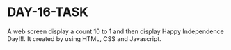 # DAY-16-TASK
A web screen display a count 10 to 1 and then display Happy Independence Day!!!. It created by using HTML, CSS and Javascript.
